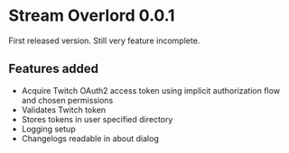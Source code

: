 <!--- SPDX-FileCopyrightText: 2021 Number6174 -->
<!--- SPDX-License-Identifier: CC0-1.0 -->

# Stream Overlord 0.0.1

First released version. Still very feature incomplete.

## Features added

* Acquire Twitch OAuth2 access token using implicit authorization flow and chosen permissions
* Validates Twitch token
* Stores tokens in user specified directory
* Logging setup
* Changelogs readable in about dialog
